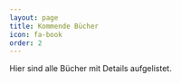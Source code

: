 ```yaml
---
layout: page
title: Kommende Bücher
icon: fa-book
order: 2
---
```


<p>Hier sind alle Bücher mit Details aufgelistet.</p>

<div id="all-books-container" data-baseurl="{{ site.baseurl }}"></div>
<script src="{{ '/assets/js/render_books.js' | relative_url }}"></script>

